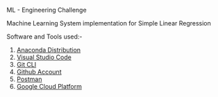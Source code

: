 ML - Engineering Challenge

Machine Learning System implementation for Simple Linear Regression 

Software and Tools used:-

1. [Anaconda Distribution](https://www.anaconda.com/products/distribution)
2. [Visual Studio Code](https://code.visualstudio.com/)
3. [Git CLI](https://git-scm.com/downloads)
4. [Github Account](https://github.com)
5. [Postman](https://www.postman.com/)
6. [Google Cloud Platform](https://cloud.google.com/)

